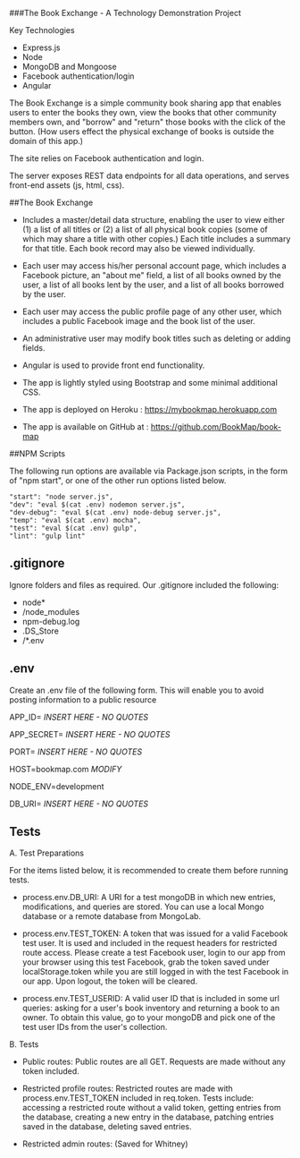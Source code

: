 ###The Book Exchange - A Technology Demonstration Project

Key Technologies
- Express.js
- Node
- MongoDB and Mongoose
- Facebook authentication/login
- Angular

The Book Exchange is a simple community book sharing app that enables users to enter the books they own, view the books that other community members own, and "borrow" and "return" those books with the click of the button.  (How users effect the physical exchange of books is outside the domain of this app.)

The site relies on Facebook authentication and login.

The server exposes REST data endpoints for all data operations, and serves front-end assets (js, html, css).

##The Book Exchange

- Includes a master/detail data structure, enabling the user to view either (1) a list of all titles or (2) a list of all physical book copies (some of which may share a title with other copies.)  Each title includes a summary for that title.  Each book record may also be viewed individually.

- Each user may access his/her personal account page, which includes a Facebook picture, an "about me" field, a list of all books owned by the user, a list of all books lent by the user, and a list of all books borrowed by the user.

- Each user may access the public profile page of any other user, which includes a public Facebook image and the book list of the user.

- An administrative user may modify book titles such as deleting or adding fields.

- Angular is used to provide front end functionality.

- The app is lightly styled using Bootstrap and some minimal additional CSS.

- The app is deployed on Heroku : https://mybookmap.herokuapp.com

- The app is available on GitHub at : https://github.com/BookMap/book-map


##NPM Scripts

The following run options are available via Package.json scripts, in the form of "npm start", or one of the other run options listed below.

    "start": "node server.js",
    "dev": "eval $(cat .env) nodemon server.js",
    "dev-debug": "eval $(cat .env) node-debug server.js",
    "temp": "eval $(cat .env) mocha",
    "test": "eval $(cat .env) gulp",
    "lint": "gulp lint"


## .gitignore

Ignore folders and files as required.  Our .gitignore included the following:

- node*
- /node_modules
- npm-debug.log
- .DS_Store
- /*.env


## .env

Create an .env file of the following form.  This will enable you to avoid posting information to a public resource

APP_ID=     *INSERT HERE - NO QUOTES*

APP_SECRET= *INSERT HERE - NO QUOTES*

PORT=       *INSERT HERE - NO QUOTES*

HOST=bookmap.com    *MODIFY*

NODE_ENV=development

DB_URI=     *INSERT HERE - NO QUOTES*



## Tests

A. Test Preparations

For the items listed below, it is recommended to create them before running tests.

* process.env.DB_URI: A URI for a test mongoDB in which new entries, modifications, and queries are stored. You can use a local Mongo database or a remote database from MongoLab.

* process.env.TEST_TOKEN: A token that was issued for a valid Facebook test user. It is used and included in the request headers for restricted route access. Please create a test Facebook user, login to our app from your browser using this test Facebook, grab the token saved under localStorage.token while you are still logged in with the test Facebook in our app. Upon logout, the token will be cleared.

* process.env.TEST_USERID: A valid user ID that is included in some url queries: asking for a user's book inventory and returning a book to an owner. To obtain this value, go to your mongoDB and pick one of the test user IDs from the user's collection.

B. Tests

* Public routes:
Public routes are all GET. Requests are made without any token included.

* Restricted profile routes:
Restricted routes are made with process.env.TEST_TOKEN included in req.token. Tests include: accessing a restricted route without a valid token, getting entries from the database, creating a new entry in the database, patching entries saved in the database, deleting saved entries.

* Restricted admin routes: (Saved for Whitney)
